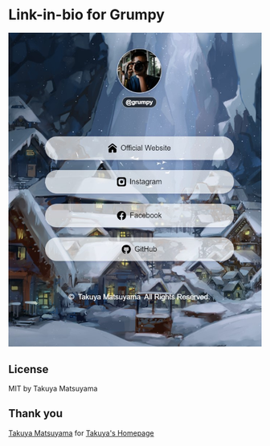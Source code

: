 # Link-in-bio for Grumpy

![thumbnail](./thumb.jpg)

## License

MIT by Takuya Matsuyama

## Thank you

[Takuya Matsuyama](https://github.com/craftzdog) for [Takuya's Homepage](https://github.com/craftzdog/craftzdog-homepage)
